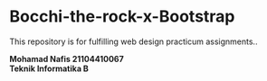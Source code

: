 # Bocchi-the-rock-x-Bootstrap
This repository is for fulfilling web design practicum assignments..


<b>Mohamad Nafis
  21104410067
  <br>
  Teknik Informatika B

